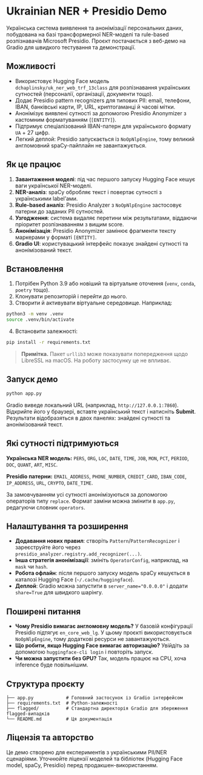 # Ukrainian NER + Presidio Demo

Українська система виявлення та анонімізації персональних даних, побудована на базі трансформерної NER-моделі та rule-based розпізнавачів Microsoft Presidio. Проєкт постачається з веб-демо на Gradio для швидкого тестування та демонстрації.

## Можливості
- Використовує Hugging Face модель `dchaplinsky/uk_ner_web_trf_13class` для розпізнавання українських сутностей (персоналії, організації, документи тощо).
- Додає Presidio pattern recognizers для типових PII: email, телефони, IBAN, банківські карти, IP, URL, криптогаманці й часові мітки.
- Анонімізує виявлені сутності за допомогою Presidio Anonymizer з кастомним форматуванням (`[ENTITY]`).
- Підтримує спеціалізований IBAN-патерн для українського формату `UA` + 27 цифр.
- Легкий деплой: Presidio запускається із `NoOpNlpEngine`, тому великий англомовний spaCy-пайплайн не завантажується.

## Як це працює
1. **Завантаження моделі**: під час першого запуску Hugging Face кешує ваги української NER-моделі.
2. **NER-аналіз**: spaCy обробляє текст і повертає сутності з українськими label’ами.
3. **Rule-based аналіз**: Presidio Analyzer з `NoOpNlpEngine` застосовує патерни до заданих PII сутностей.
4. **Узгодження**: система видаляє перетини між результатами, віддаючи пріоритет розпізнаванням з вищим score.
5. **Анонімізація**: Presidio Anonymizer замінює фрагменти тексту маркерами у форматі `[ENTITY]`.
6. **Gradio UI**: користувацький інтерфейс показує знайдені сутності та анонімізований текст.

## Встановлення
1. Потрібен Python 3.9 або новіший та віртуальне оточення (`venv`, `conda`, `poetry` тощо).
2. Клонувати репозиторій і перейти до нього.
3. Створити й активувати віртуальне середовище. Наприклад:

```bash
python3 -m venv .venv
source .venv/bin/activate
```

4. Встановити залежності:

```bash
pip install -r requirements.txt
```

> **Примітка.** Пакет `urllib3` може показувати попередження щодо LibreSSL на macOS. На роботу застосунку це не впливає.

## Запуск демо

```bash
python app.py
```

Gradio виведе локальний URL (наприклад, `http://127.0.0.1:7860`). Відкрийте його у браузері, вставте український текст і натисніть **Submit**. Результати відобразяться в двох панелях: знайдені сутності та анонімізований текст.

## Які сутності підтримуються

**Українська NER модель:** `PERS`, `ORG`, `LOC`, `DATE`, `TIME`, `JOB`, `MON`, `PCT`, `PERIOD`, `DOC`, `QUANT`, `ART`, `MISC`.

**Presidio патерни:** `EMAIL_ADDRESS`, `PHONE_NUMBER`, `CREDIT_CARD`, `IBAN_CODE`, `IP_ADDRESS`, `URL`, `CRYPTO`, `DATE_TIME`.

За замовчуванням усі сутності анонімізуються за допомогою операторів типу `replace`. Формат заміни можна змінити в `app.py`, редагуючи словник `operators`.

## Налаштування та розширення
- **Додавання нових правил**: створіть `Pattern`/`PatternRecognizer` і зареєструйте його через `presidio_analyzer.registry.add_recognizer(...)`.
- **Інша стратегія анонімізації**: змініть `OperatorConfig`, наприклад, на `mask` чи `hash`.
- **Робота офлайн**: після першого запуску модель spaCy кешується в каталозі Hugging Face (`~/.cache/huggingface`).
- **Деплой**: Gradio можна запустити в `server_name="0.0.0.0"` і додати `share=True` для швидкого шарінгу.

## Поширені питання
- **Чому Presidio вимагає англомовну модель?** У базовій конфігурації Presidio підтягує `en_core_web_lg`. У цьому проєкті використовується `NoOpNlpEngine`, тому додаткові ресурси не завантажуються.
- **Що робити, якщо Hugging Face вимагає авторизацію?** Увійдіть за допомогою `huggingface-cli login` і повторіть запуск.
- **Чи можна запустити без GPU?** Так, модель працює на CPU, хоча inference буде повільнішим.

## Структура проєкту

```
├── app.py            # Головний застосунок із Gradio інтерфейсом
├── requirements.txt  # Python-залежності
├── flagged/          # Стандартна директорія Gradio для збереження flagged-випадків
└── README.md         # Ця документація
```

## Ліцензія та авторство

Це демо створено для експериментів з українськими PII/NER сценаріями. Уточнюйте ліцензії моделей та бібліотек (Hugging Face model, spaCy, Presidio) перед продакшен-використанням.
